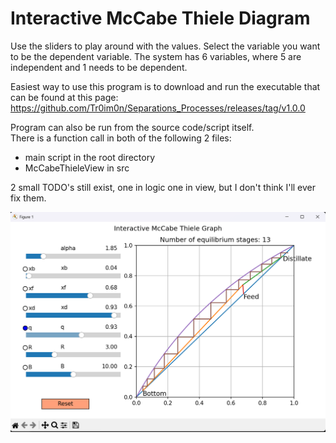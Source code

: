 # Interactive McCabe Thiele Diagram

Use the sliders to play around with the values. 
Select the variable you want to be the dependent variable. 
The system has 6 variables, where 5 are independent and 1 needs to be dependent.


Easiest way to use this program is to download and run the executable that can be found at this page:
https://github.com/Tr0im0n/Separations_Processes/releases/tag/v1.0.0


Program can also be run from the source code/script itself.  
There is a function call in both of the following 2 files:
- main script in the root directory
- McCabeThieleView in src

  
2 small TODO's still exist, one in logic one in view, 
but I don't think I'll ever fix them. 


![alt text](res/mccabe_thiele/example01.png)
